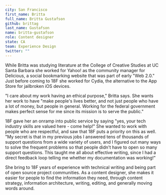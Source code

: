 ```yaml
---
city: San Francisco
first_name: Britta
full_name: Britta Gustafson
github: brittag
last_name: Gustafson
name: britta-gustafson
role: Content designer
state: CA
team: Experience Design
twitter: ""
---
```

While Britta was studying literature at the College of Creative Studies at UC Santa Barbara she worked for Yahoo! as the community manager for Delicious, a social bookmarking website that was part of early "Web 2.0." Just before coming to 18F she worked for Cydia, the alternative to the App Store for jailbroken iOS devices.

"I care about my work having an ethical purpose," Britta says. She wants her work to have "make people's lives better, and not just people who have a lot of money, but people in general. Working for the federal government makes perfect sense for me since its mission is to serve the public."

18F gave her an onramp into public service by saying "yes, your tech industry skills are valued here - come help!" She wanted to work with people who are respectful, and saw that 18F puts a priority on this as well.	"My secret is that in my previous jobs I answered tens of thousands of support questions from a wide variety of users, and I figured out many ways to solve the frequent problems so that people didn't have to open so many support questions. This taught me all about effective writing, since I had a direct feedback loop telling me whether my documentation was working!"

She bring to 18F years of experience with technical writing and being part of open source project communities. As a content designer, she makes it easier for people to find the information they need, through content strategy, information architecture, writing, editing, and generally moving words around.
